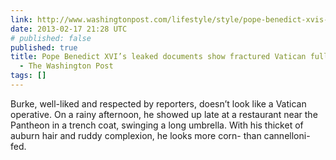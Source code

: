 ```yaml
---
link: http://www.washingtonpost.com/lifestyle/style/pope-benedict-xvis-leaked-documents-show-fractured-vatican-full-of-rivalries/2013/02/16/23ce0280-76c2-11e2-8f84-3e4b513b1a13_print.html
date: 2013-02-17 21:28 UTC
# published: false
published: true
title: Pope Benedict XVI’s leaked documents show fractured Vatican full of rivalries
  - The Washington Post
tags: []
---
```


Burke, well-liked and respected by reporters, doesn’t look like a Vatican operative. On a rainy afternoon, he showed up late at a restaurant near the Pantheon in a trench coat, swinging a long umbrella. With his thicket of auburn hair and ruddy complexion, he looks more corn- than cannelloni-fed.

